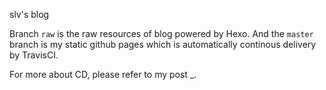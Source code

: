 slv's blog

Branch `raw` is the raw resources of blog powered by Hexo.
And the `master` branch is my static github pages which is automatically continous delivery by TravisCI.

For more about CD, please refer to my post _.
